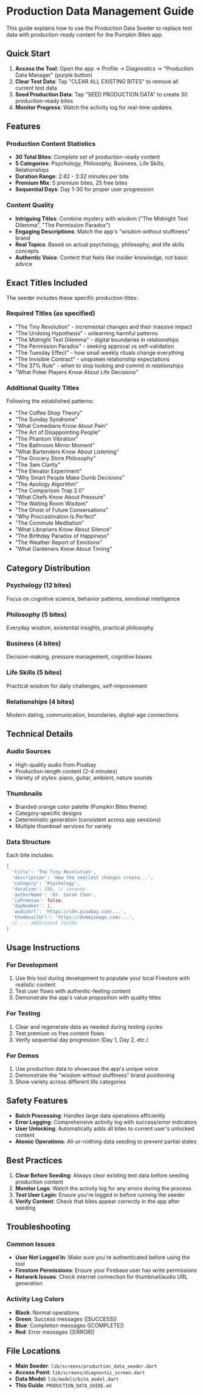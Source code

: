 # Production Data Management Guide

This guide explains how to use the Production Data Seeder to replace test data with production-ready content for the Pumpkin Bites app.

## Quick Start

1. **Access the Tool**: Open the app → Profile → Diagnostics → "Production Data Manager" (purple button)
2. **Clear Test Data**: Tap "CLEAR ALL EXISTING BITES" to remove all current test data
3. **Seed Production Data**: Tap "SEED PRODUCTION DATA" to create 30 production-ready bites
4. **Monitor Progress**: Watch the activity log for real-time updates

## Features

### Production Content Statistics
- **30 Total Bites**: Complete set of production-ready content
- **5 Categories**: Psychology, Philosophy, Business, Life Skills, Relationships
- **Duration Range**: 2:42 - 3:32 minutes per bite
- **Premium Mix**: 5 premium bites, 25 free bites
- **Sequential Days**: Day 1-30 for proper user progression

### Content Quality
- **Intriguing Titles**: Combine mystery with wisdom ("The Midnight Text Dilemma", "The Permission Paradox")
- **Engaging Descriptions**: Match the app's "wisdom without stuffiness" brand
- **Real Topics**: Based on actual psychology, philosophy, and life skills concepts
- **Authentic Voice**: Content that feels like insider knowledge, not basic advice

## Exact Titles Included

The seeder includes these specific production titles:

### Required Titles (as specified)
- "The Tiny Revolution" - incremental changes and their massive impact
- "The Undoing Hypothesis" - unlearning harmful patterns  
- "The Midnight Text Dilemma" - digital boundaries in relationships
- "The Permission Paradox" - seeking approval vs self-validation
- "The Tuesday Effect" - how small weekly rituals change everything
- "The Invisible Contract" - unspoken relationship expectations
- "The 37% Rule" - when to stop looking and commit in relationships
- "What Poker Players Know About Life Decisions"

### Additional Quality Titles
Following the established patterns:
- "The Coffee Shop Theory"
- "The Sunday Syndrome" 
- "What Comedians Know About Pain"
- "The Art of Disappointing People"
- "The Phantom Vibration"
- "The Bathroom Mirror Moment"
- "What Bartenders Know About Listening"
- "The Grocery Store Philosophy"
- "The 3am Clarity"
- "The Elevator Experiment"
- "Why Smart People Make Dumb Decisions"
- "The Apology Algorithm"
- "The Comparison Trap 2.0"
- "What Chefs Know About Pressure"
- "The Waiting Room Wisdom"
- "The Ghost of Future Conversations"
- "Why Procrastination Is Perfect"
- "The Commute Meditation"
- "What Librarians Know About Silence"
- "The Birthday Paradox of Happiness"
- "The Weather Report of Emotions"
- "What Gardeners Know About Timing"

## Category Distribution

### Psychology (12 bites)
Focus on cognitive science, behavior patterns, emotional intelligence

### Philosophy (5 bites)  
Everyday wisdom, existential insights, practical philosophy

### Business (4 bites)
Decision-making, pressure management, cognitive biases

### Life Skills (5 bites)
Practical wisdom for daily challenges, self-improvement

### Relationships (4 bites)
Modern dating, communication, boundaries, digital-age connections

## Technical Details

### Audio Sources
- High-quality audio from Pixabay
- Production-length content (2-4 minutes)
- Variety of styles: piano, guitar, ambient, nature sounds

### Thumbnails
- Branded orange color palette (Pumpkin Bites theme)
- Category-specific designs
- Deterministic generation (consistent across app sessions)
- Multiple thumbnail services for variety

### Data Structure
Each bite includes:
```dart
{
  'title': 'The Tiny Revolution',
  'description': 'How the smallest changes create...',
  'category': 'Psychology',
  'duration': 195, // seconds
  'authorName': 'Dr. Sarah Chen',
  'isPremium': false,
  'dayNumber': 1,
  'audioUrl': 'https://cdn.pixabay.com/...',
  'thumbnailUrl': 'https://dummyimage.com/...',
  // ... additional fields
}
```

## Usage Instructions

### For Development
1. Use this tool during development to populate your local Firestore with realistic content
2. Test user flows with authentic-feeling content
3. Demonstrate the app's value proposition with quality titles

### For Testing  
1. Clear and regenerate data as needed during testing cycles
2. Test premium vs free content flows
3. Verify sequential day progression (Day 1, Day 2, etc.)

### For Demos
1. Use production data to showcase the app's unique voice
2. Demonstrate the "wisdom without stuffiness" brand positioning
3. Show variety across different life categories

## Safety Features

- **Batch Processing**: Handles large data operations efficiently
- **Error Logging**: Comprehensive activity log with success/error indicators
- **User Unlocking**: Automatically adds all bites to current user's unlocked content
- **Atomic Operations**: All-or-nothing data seeding to prevent partial states

## Best Practices

1. **Clear Before Seeding**: Always clear existing test data before seeding production content
2. **Monitor Logs**: Watch the activity log for any errors during the process
3. **Test User Login**: Ensure you're logged in before running the seeder
4. **Verify Content**: Check that bites appear correctly in the app after seeding

## Troubleshooting

### Common Issues
- **User Not Logged In**: Make sure you're authenticated before using the tool
- **Firestore Permissions**: Ensure your Firebase user has write permissions
- **Network Issues**: Check internet connection for thumbnail/audio URL generation

### Activity Log Colors
- **Black**: Normal operations
- **Green**: Success messages ([SUCCESS])
- **Blue**: Completion messages ([COMPLETE]) 
- **Red**: Error messages ([ERROR])

## File Locations

- **Main Seeder**: `lib/screens/production_data_seeder.dart`
- **Access Point**: `lib/screens/diagnostic_screen.dart`
- **Data Model**: `lib/models/bite_model.dart`
- **This Guide**: `PRODUCTION_DATA_GUIDE.md`
